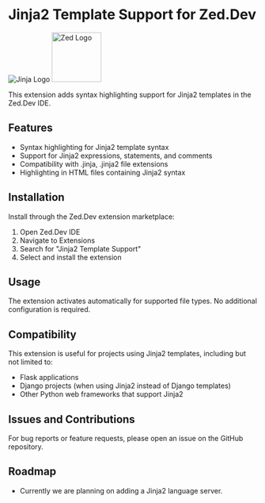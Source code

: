 # Jinja2 Template Support for Zed.Dev

<img alt="Jinja Logo" src="https://jinja.palletsprojects.com/en/3.1.x/_images/jinja-logo.png"></img>
<img alt="Zed Logo" width="100" src="https://zed.dev/_next/image?url=%2F_next%2Fstatic%2Fmedia%2Fpreview-app-logo.94468b6e.png&w=256&q=75"></img>

This extension adds syntax highlighting support for Jinja2 templates in the Zed.Dev IDE.

## Features

- Syntax highlighting for Jinja2 template syntax
- Support for Jinja2 expressions, statements, and comments
- Compatibility with .jinja, .jinja2 file extensions
- Highlighting in HTML files containing Jinja2 syntax

## Installation

Install through the Zed.Dev extension marketplace:

1. Open Zed.Dev IDE
2. Navigate to Extensions
3. Search for "Jinja2 Template Support"
4. Select and install the extension

## Usage

The extension activates automatically for supported file types. No additional configuration is required.

## Compatibility

This extension is useful for projects using Jinja2 templates, including but not limited to:

- Flask applications
- Django projects (when using Jinja2 instead of Django templates)
- Other Python web frameworks that support Jinja2

## Issues and Contributions

For bug reports or feature requests, please open an issue on the GitHub repository.

## Roadmap

- Currently we are planning on adding a Jinja2 language server.
